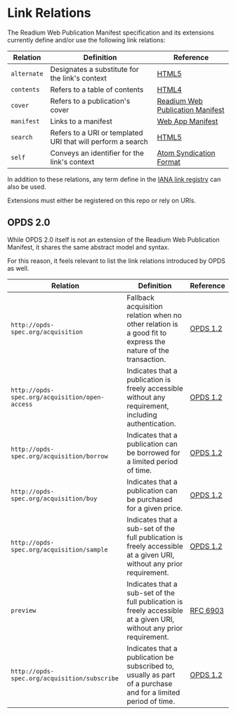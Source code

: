 # Link Relations

The Readium Web Publication Manifest specification and its extensions currently define and/or use the following link relations:

| Relation  | Definition    | Reference |
| -----------   | ------------- | --------- |
| `alternate`   | Designates a substitute for the link's context | [HTML5](https://www.w3.org/TR/html5/links.html) |
| `contents`   | Refers to a table of contents | [HTML4](https://www.w3.org/TR/html4/types.html#type-links) |
| `cover`   | Refers to a publication's cover | [Readium Web Publication Manifest](https://github.com/readium/webpub-manifest) |
| `manifest`   | Links to a manifest | [Web App Manifest](https://www.w3.org/TR/appmanifest/) |
| `search`   | Refers to a URI or templated URI that will perform a search | [HTML5](https://www.w3.org/TR/html5/links.html) |
| `self`   | Conveys an identifier for the link's context | [Atom Syndication Format](https://tools.ietf.org/html/rfc4287) |

In addition to these relations, any term define in the [IANA link registry](https://www.iana.org/assignments/link-relations/link-relations.xhtml) can also be used.

Extensions must either be registered on this repo or rely on URIs.

## OPDS 2.0

While OPDS 2.0 itself is not an extension of the Readium Web Publication Manifest, it shares the same abstract model and syntax.

For this reason, it feels relevant to list the link relations introduced by OPDS as well.

| Relation  | Definition | Reference |
| --------- | ---------- | --------- | 
| `http://opds-spec.org/acquisition`  | Fallback acquisition relation when no other relation is a good fit to express the nature of the transaction.  | [OPDS 1.2](https://github.com/opds-community/opds-revision/blob/master/opds-1.2.md) |
| `http://opds-spec.org/acquisition/open-access`  | Indicates that a publication is freely accessible without any requirement, including authentication.  | [OPDS 1.2](https://github.com/opds-community/opds-revision/blob/master/opds-1.2.md) |
| `http://opds-spec.org/acquisition/borrow`  | Indicates that a publication can be borrowed for a limited period of time.  | [OPDS 1.2](https://github.com/opds-community/opds-revision/blob/master/opds-1.2.md) |
| `http://opds-spec.org/acquisition/buy`  | Indicates that a publication can be purchased for a given price. | [OPDS 1.2](https://github.com/opds-community/opds-revision/blob/master/opds-1.2.md) |
| `http://opds-spec.org/acquisition/sample`  | Indicates that a sub-set of the full publication is freely accessible at a given URI, without any prior requirement. | [OPDS 1.2](https://github.com/opds-community/opds-revision/blob/master/opds-1.2.md) |
| `preview`  | Indicates that a sub-set of the full publication is freely accessible at a given URI, without any prior requirement. | [RFC 6903](https://tools.ietf.org/html/rfc6903#section-3) |
| `http://opds-spec.org/acquisition/subscribe`  | Indicates that a publication be subscribed to, usually as part of a purchase and for a limited period of time. | [OPDS 1.2](https://github.com/opds-community/opds-revision/blob/master/opds-1.2.md) |